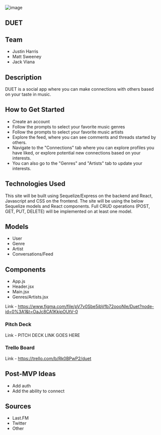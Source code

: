 
![image](https://tinypic.host/i/9EZTB)

## DUET

## Team
- Justin Harris
- Matt Sweeney
- Jack Viana

## Description

DUET is a social app where you can make connections with others based on your taste in music. 

## How to Get Started

- Create an account 
- Follow the prompts to select your favorite music genres
- Follow the prompts to select your favorite music artists
- Explore the feed, where you can see comments and threads started by others.
- Navigate to the "Connections" tab where you can explore profiles you have liked, or explore potential new connections based on your interests.
- You can also go to the "Genres" and "Artists" tab to update your interests. 


## Technologies Used

This site will be built using Sequelize/Express on the backend and React, Javascript and CSS on the frontend. The site will be using the below Sequelize models and React components. Full CRUD operations (POST, GET, PUT, DELETE) will be implemented on at least one model.

## Models
- User
- Genre
- Artist
- Conversations/Feed

## Components
- App.js
- Header.jsx
- Main.jsx
- Genres/Artists.jsx


Link - https://www.figma.com/file/pV7v0Sbe5ibVfb72oooNIe/Duet?node-id=0%3A1&t=OaJc8CA1KkipOUtV-0

### Pitch Deck
Link - PITCH DECK LINK GOES HERE

### Trello Board
Link - https://trello.com/b/Rk0BPwP2/duet

## Post-MVP Ideas

- Add auth
- Add the ability to connect


## Sources
- Last.FM
- Twitter
- Other

